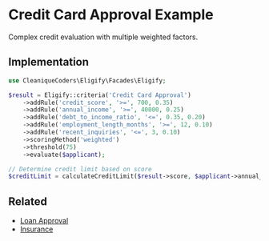 # Credit Card Approval Example

Complex credit evaluation with multiple weighted factors.

## Implementation

```php
use CleaniqueCoders\Eligify\Facades\Eligify;

$result = Eligify::criteria('Credit Card Approval')
    ->addRule('credit_score', '>=', 700, 0.35)
    ->addRule('annual_income', '>=', 40000, 0.25)
    ->addRule('debt_to_income_ratio', '<=', 0.35, 0.20)
    ->addRule('employment_length_months', '>=', 12, 0.10)
    ->addRule('recent_inquiries', '<=', 3, 0.10)
    ->scoringMethod('weighted')
    ->threshold(75)
    ->evaluate($applicant);

// Determine credit limit based on score
$creditLimit = calculateCreditLimit($result->score, $applicant->annual_income);
```

## Related

- [Loan Approval](../basic/loan-approval.md)
- [Insurance](../intermediate/insurance.md)
